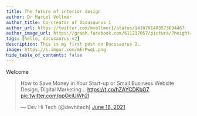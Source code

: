 ```yaml
---
title: The future of interior design 
author: Dr Marcel Vollmer
author_title: Co-creator of Docusaurus 1
author_url: https://twitter.com/mvollmer1/status/1416791403573694467
author_image_url: https://graph.facebook.com/611217057/picture/?height=200&width=200
tags: [hello, docusaurus-v2]
description: This is my first post on Docusaurus 2.
image: https://i.imgur.com/mErPwqL.png
hide_table_of_contents: false
---
```

Welcome <blockquote class="twitter-tweet"><p lang="en" dir="ltr">How to Save Money in Your Start-up or Small Business Website Design, Digital Marketing... <a href="https://t.co/hZAYCDKbG7">https://t.co/hZAYCDKbG7</a> <a href="https://t.co/ppOciUWh2I">pic.twitter.com/ppOciUWh2I</a></p>&mdash; Dev Hi Tech (@devhitech) <a href="https://twitter.com/devhitech/status/1405900301152960514?ref_src=twsrc%5Etfw">June 18, 2021</a></blockquote> <script async src="https://platform.twitter.com/widgets.js" charset="utf-8"></script>
